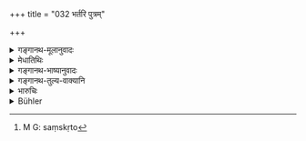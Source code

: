 +++
title = "032 भर्तरि पुत्रम्"

+++

<details><summary>गङ्गानथ-मूलानुवादः</summary>

They recognise the son to be the husband’s; but in regard to one who is only the progenitor, there is diversity of opinion; some people declare the begetter, while others the owner of the soil (to be the owner of the child).—(32)
</details>

<details><summary>मेधातिथिः</summary>

**भर्ता **उद्वोढा । विवाहसंस्कारेण संस्कृता[^८६] येन या नारी तस्याम् यस् तस्माद् एव जातस् तं पुत्रं तस्य **विजानन्त्य्** अभ्युपगच्छन्ति सर्व एव विद्वांसः । नात्र विप्रतिपत्तिः । सिद्धान्तो ऽयम् । **श्रुतिद्वैधं तु कर्तरि** । यः कर्तैव केवलम् उत्पादयितान्यदीयक्षेत्रे न तूद्वोड्ःआ, तत्र **श्रुतिद्वैधं** मतभेदः । तं दर्सयति । **आहुर् उत्पादकम्** अपत्यवन्तं **केचित्** । **अपरे क्षेत्रिणं** यस्य सा भार्या तस्याम् अनुत्पादकम् अपि । एवम् आचार्यविप्रतिपत्तेः संशयम् उपन्यस्य, कारणकथनेन तम् एव समर्थयते ॥ ९.३२ ॥


[^८६]:
     M G: saṃskṛto
</details>

<details><summary>गङ्गानथ-भाष्यानुवादः</summary>

‘*Husband*’—the marrier; the man with whom the woman has gone through the sacrament of marriage; and when a son is born from this husband in that women, ‘*they*’—all learned men—‘*recognise*’—accept—the son to be that man’s. There is no difference of opinion on this point; it is an acknowledged principle.

‘*There is diversity of opinion however in regard to* one *who is the progenitor only*’; in a case where the man is not one to whom the woman has been married, but only the begetter of the son in a soil belonging to another man.

This diversity of opinion is next pointed out—‘*Some people declare the begetter*’ to be the person to whom the child belongs; while others declare ‘*the* *owner* *of the soil*’ to be so; *i.e*., the person whose wife the woman is, even though he be not the actual begetter.

Having thus propounded the doubt due to the difference of opinion among teachers, the author himself proceeds to justify the doubt.—(32)
</details>

<details><summary>गङ्गानथ-तुल्य-वाक्यानि</summary>

**(verses 9.31-44)**

See Comparative notes for [Verse 9.31].
</details>

<details><summary>भारुचिः</summary>

अपरेषां पक्ष उभयोः ॥ ९.३२ ॥

_अस्या विप्रतिपत्तेः कारणम् आह ।_
</details>

<details><summary>Bühler</summary>

032	They (all) say that the male issue (of a woman) belongs to the lord, but with respect to the (meaning of the term) lord the revealed texts differ; some call the begetter (of the child the lord), others declare (that it is) the owner of the soil.
</details>
